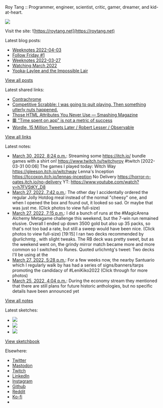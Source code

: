 Roy Tang :: Programmer, engineer, scientist, critic, gamer, dreamer, and kid-at-heart.

![](https://roytang.net/static/img/profile.jpg)

Visit the site: ![https://roytang.net](https://roytang.net)

Latest blog posts:

- [Weeknotes 2022-04-03](https://roytang.net/2022/04/weeknotes-04-03/)
- [Follow Friday #1](https://roytang.net/2022/04/follow-friday-1/)
- [Weeknotes 2022-03-27](https://roytang.net/2022/03/weeknotes-03-27/)
- [Watching March 2022](https://roytang.net/2022/03/watching-mar-2022/)
- [Yooka-Laylee and the Impossible Lair](https://roytang.net/2022/03/impossible-lair/)

[View all posts](https://roytang.net/blog)

Latest shared links:

- [Contrachrome](https://roytang.net/2022/04/599e9d69d4189bd63fba226f7ba60aba/)
- [Competitive Scrabble: I was going to quit playing. Then something utterly nuts happened.](https://roytang.net/2022/03/a24939cae382a5e9b8af1c129f7084ed/)
- [Those HTML Attributes You Never Use — Smashing Magazine](https://roytang.net/2022/03/66c5dd4bf278ea0177cfb5cee8fc2d33/)
- [🟥 &quot;Time spent on app&quot; is not a metric of success](https://roytang.net/2022/03/a583f9b8f3cced6d0d81f3c9e65bdaf0/)
- [Wordle, 15 Million Tweets Later / Robert Lesser / Observable](https://roytang.net/2022/03/59196c8fa0361210259d27928dda2528/)

[View all links](https://roytang.net/links)

Latest notes:

- [March 30, 2022, 8:24 p.m.](https://roytang.net/2022/03/1509144566791905285/): Streaming some https://itch.io/ bundle games with a shirt on! https://www.twitch.tv/twitchyroy #twitch [2022-03-31 00:06] The games I played today: Witch Way https://gleeson.itch.io/witchway Lenna&#x27;s Inception https://tccoxon.itch.io/lennas-inception No Delivery https://horror-n-oates.itch.io/no-delivery YT: https://www.youtube.com/watch?v=h7FVStKY_D8
- [March 27, 2022, 7:42 p.m.](https://roytang.net/2022/03/1508046746789695497/): The other day I accidentally ordered the regular Jolly Hotdog meal instead of the normal &quot;cheesy&quot; one, and when I opened the box and found out, it looked so sad. Or maybe that was just me. (Click photos to view full-size)
- [March 27, 2022, 7:15 p.m.](https://roytang.net/2022/03/1508040061954101249/): I did a bunch of runs at the #MagicArena Alchemy Metagame challenge this weekend, but the 7-win run remained elusive. Overall I ended up down 3500 gold but also up 35 packs, so that&#x27;s not too bad a rate, but still a sweep would have been nice. (Click photos to view full-size) [19:15] I ran two decks recommended by @urlichmtg , with slight tweaks. The RB deck was pretty sweet, but as the weekend went on, the grindy mirror match became more and more common so I switched to Runes. Quoted urlichmtg&#x27;s tweet: Two decks I&#x27;ll be using at the
- [March 27, 2022, 5:28 p.m.](https://roytang.net/2022/03/santuario-leni-kiko/): For a few weeks now, the nearby Santuario which I regularly walk by has had a series of signs/banners/tarps promoting the candidacy of #LeniKiko2022 (Click through for more photos)
- [March 25, 2022, 4:04 p.m.](https://roytang.net/2022/03/i21gqcd/): During the economy stream they mentioned that there are still plans for future historic anthologies, but no specific details have been announced yet

[View all notes](https://roytang.net/notes)

Latest sketches:


- ![](https://roytang.net/media/cache/eb/6d/eb6d42690e16874c36049dccfd32b06d.jpg)
- ![](https://roytang.net/media/cache/6c/d5/6cd5b41f73d41026b3f65beeac28a6af.jpg)
- ![](https://roytang.net/media/cache/e5/da/e5da975ee2fed5a25dba802aa7d5ad1c.jpg)

[View sketchbook](https://roytang.net/albums/sketchbook)


Elsewhere:

- [Twitter](https://twitter.com/roytang)
- [Mastodon](https://mastodon.technology/@roytang)
- [Twitch](https://twitch.tv/twitchyroy)
- [LinkedIn](https://www.linkedin.com/in/roytang)
- [Instagram](https://instagram.com/roytang0400)
- [Github](https://github.com/roytang)
- [Reddit](https://reddit.com/u/hungryroy)
- [Ko-fi](https://ko-fi.com/roytang)
- [](mailto:hello@roytang.net)